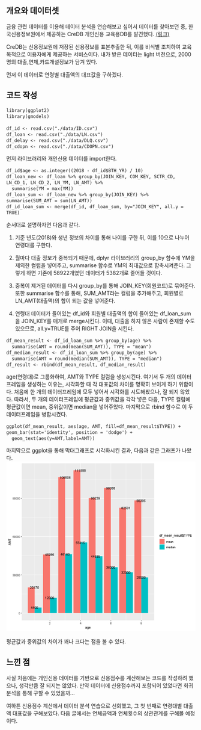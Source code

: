## 개요와 데이터셋

금융 관련 데이터를 이용해 데이터 분석을 연습해보고 싶어서 데이터를 찾아보던 중, 
한국신용정보원에서 제공하는 CreDB 개인신용 교육용DB를 발견했다. [(링크)](https://www.findatamall.or.kr/fsec/dataProd/generalDataProdDetail.do?cmnx=44&goods_id=dafb9c70-ba89-11ea-9d5e-2d76f6f19fec)

CreDB는 신용정보원에 저장된 신용정보를 표본추출한 뒤, 
이를 비식별 조치하여 교육 목적으로 이용자에게 제공하는 서비스이다. 
내가 받은 데이터는 light 버전으로, 2000명의 대출,연체,카드개설정보가 담겨 있다.

먼저 이 데이터로 연령별 대출액의 대표값을 구하겠다.

## 코드 작성

``` library(dplyr)
library(ggplot2)
library(gmodels)

df_id <- read.csv("./data/ID.csv")
df_loan <- read.csv("./data/LN.csv")
df_delay <- read.csv("./data/DLQ.csv")
df_cdopn <- read.csv("./data/CDOPN.csv")
```

먼저 라이브러리와 개인신용 데이터를 import한다.

```
df_id$age <- as.integer((2018 - df_id$BTH_YR) / 10)
df_loan_new <- df_loan %>% group_by(JOIN_KEY, COM_KEY, SCTR_CD, LN_CD_1, LN_CD_2, LN_YM, LN_AMT) %>%
  summarise(YM = max(YM))
df_loan_sum <- df_loan_new %>% group_by(JOIN_KEY) %>% summarise(SUM_AMT = sum(LN_AMT))
df_id_loan_sum <- merge(df_id, df_loan_sum, by="JOIN_KEY", all.y = TRUE)
```

순서대로 설명하자면 다음과 같다.
1. 기준 년도(2018)와 생년 정보의 차이를 통해 나이를 구한 뒤, 이를 10으로 나누어 연령대를 구한다.


2. 월마다 대출 정보가 중복되기 때문에, dplyr 라이브러리의 group_by 함수에 YM을 제외한 컬럼을 넣어주고,
summarise 함수로 YM의 최대값으로 함축시켜준다. 그렇게 하면 기존에 58922개였던 데이터가 5382개로 줄어들 것이다.
   

3. 중복이 제거된 데이터를 다시 group_by를 통해 JOIN_KEY(회원코드)로 묶어준다. 또한 summarise 함수를 통해,
SUM_AMT라는 컬럼을 추가해주고, 회원별로 LN_AMT(대출액)의 합이 되는 값을 넣어준다.
   

4. 연령대 데이터가 들어있는 df_id와 회원별 대출액의 합이 들어있는 df_loan_sum을 JOIN_KEY를 매개로 merge시킨다.
이때, 대출을 하지 않은 사람이 존재할 수도 있으므로, all.y=TRUE를 주어 RIGHT JOIN을 시킨다.
   

``` 
df_mean_result <- df_id_loan_sum %>% group_by(age) %>%
  summarise(AMT = round(mean(SUM_AMT)), TYPE = "mean")
df_median_result <- df_id_loan_sum %>% group_by(age) %>%
  summarise(AMT = round(median(SUM_AMT)), TYPE = "median")
df_result <- rbind(df_mean_result, df_median_result)
```

age(연령대)로 그룹화하여, AMT와 TYPE 컬럼을 생성시킨다. 
여기서 두 개의 데이터프레임을 생성하는 이유는, 시각화할 때 각 대표값의 차이를 명확히 보이게 하기 위함이다.
처음에 한 개의 데이터프레임에 모두 넣어서 시각화를 시도해봤으나, 잘 되지 않았다. 
따라서, 두 개의 데이터프레임에 평균값과 중위값을 각각 넣은 다음, TYPE 컬럼에 평균값이면 mean, 중위값이면 median을 넣어주었다.
마지막으로 rbind 함수로 이 두 데이터프레임을 병합시켰다.

```
ggplot(df_mean_result, aes(age, AMT, fill=df_mean_result$TYPE)) + geom_bar(stat='identity', position = 'dodge') +
  geom_text(aes(y=AMT,label=AMT))
```

마지막으로 ggplot을 통해 막대그래프로 시각화시킨 결과, 다음과 같은 그래프가 나왔다.
![](https://github.com/MountainNine/bank-data-practice/blob/master/picture/df_result.png)

평균값과 중위값의 차이가 꽤나 크다는 점을 볼 수 있다.

## 느낀 점

사실 처음에는 개인신용 데이터를 기반으로 신용점수를 계산해보는 코드를 작성하려 했으나, 생각만큼 잘 되지는 않았다.
만약 데이터에 신용점수까지 포함되어 있었다면 회귀분석을 통해 구할 수 있었을까... 

여하튼 신용점수 계산에서 데이터 분석 연습으로 선회했고, 그 첫 번째로 연령대별 대출액 대표값을 구해보았다. 
다음 글에서는 연체금액과 연체횟수의 상관관계를 구해볼 예정이다.